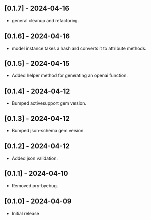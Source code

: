 ## [0.1.7] - 2024-04-16
- general cleanup and refactoring.

## [0.1.6] - 2024-04-16
- model instance takes a hash and converts it to attribute methods.

## [0.1.5] - 2024-04-15
- Added helper method for generating an openai function.

## [0.1.4] - 2024-04-12
- Bumped activesupport gem version.

## [0.1.3] - 2024-04-12
- Bumped json-schema gem version.

## [0.1.2] - 2024-04-12
- Added json validation.

## [0.1.1] - 2024-04-10
- Removed pry-byebug.

## [0.1.0] - 2024-04-09
- Initial release